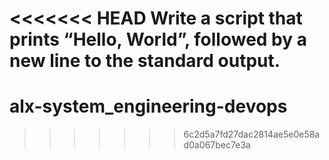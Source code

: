 <<<<<<< HEAD
Write a script that prints “Hello, World”, followed by a new line to the standard output.
=======
# alx-system_engineering-devops
>>>>>>> 6c2d5a7fd27dac2814ae5e0e58ad0a067bec7e3a
